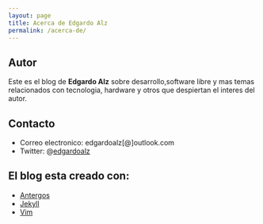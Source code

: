 ```yaml
---
layout: page
title: Acerca de Edgardo Alz 
permalink: /acerca-de/
---
```

## Autor
Este es el blog de **Edgardo Alz** sobre desarrollo,software libre y mas temas 
relacionados con tecnologia, hardware y otros que despiertan el interes del autor.

## Contacto
* Correo electronico: edgardoalz[@]outlook.com
* Twitter: @[edgardoalz](http://twitter.com/edgardoalz)

## El blog esta creado con:
* [Antergos](http://antergos.com)
* [Jekyll](http://jekyllrb.com)
* [Vim](http://vim.org)
